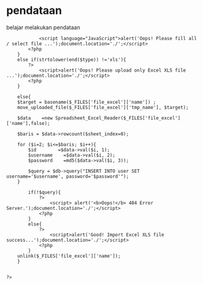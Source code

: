 # pendataan
belajar melakukan pendataan 
<?php
    include "koneksi.php";
    include "excel_reader.php";
     $type =explode(".",$_FILES['file_excel']['name']);
        
        if (empty($_FILES['file_excel']['name'])) {
            ?>
                <script language="JavaScript">alert('Oops! Please fill all / select file ...');document.location='./';</script>
            <?php
        }
        else if(strtolower(end($type)) !='xls'){
            ?>
                <script>alert('Oops! Please upload only Excel XLS file ...');document.location='./';</script>
            <?php
        }
        
        else{
        $target = basename($_FILES['file_excel']['name']) ;
        move_uploaded_file($_FILES['file_excel']['tmp_name'], $target);
    
        $data    =new Spreadsheet_Excel_Reader($_FILES['file_excel']['name'],false);
    
        $baris = $data->rowcount($sheet_index=0);
    
        for ($i=2; $i<=$baris; $i++){
            $id        =$data->val($i, 1);
            $username    =$data->val($i, 2);
            $password    =md5($data->val($i, 3));
            
            $query = $db->query("INSERT INTO user SET username='$username', password='$password'");        
        }
    
            if(!$query){
                ?>
                    <script> alert('<b>Oops!</b> 404 Error Server.');document.location='./';</script>
                <?php
            }
            else{
                ?>
                    <script>alert('Good! Import Excel XLS file success...');document.location='./';</script>
                <?php
            }
        unlink($_FILES['file_excel']['name']);
        }
    

    ?>

